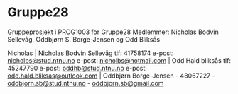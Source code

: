 # Gruppe28

Gruppeprosjekt i PROG1003 for Gruppe28
Medlemmer: Nicholas Bodvin Sellevåg,  Oddbjørn S. Borge-Jensen og Odd Bliksås

Nicholas
 | Nicholas Bodvin Sellevåg tlf: 41758174    e-post: nicholbs@stud.ntnu.no	 e-post: nicholbs@hotmail.com
 | Odd Hald bliksås tlf:         45247790    e-post: oddhb@stud.ntnu.no  e-post: odd.hald.bliksas@outlook.com
 | Oddbjørn Borge-Jensen -       48067227 -          oddbjorn.sb@stud.ntnu.no -         oddbjorn.sb@gmail.com
